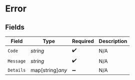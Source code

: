 # Error


## Fields

| Field              | Type               | Required           | Description        |
| ------------------ | ------------------ | ------------------ | ------------------ |
| `Code`             | *string*           | :heavy_check_mark: | N/A                |
| `Message`          | *string*           | :heavy_check_mark: | N/A                |
| `Details`          | map[string]*any*   | :heavy_minus_sign: | N/A                |